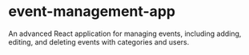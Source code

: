 # event-management-app
An advanced React application for managing events, including adding, editing, and deleting events with categories and users.
